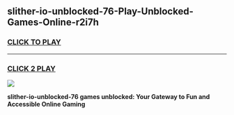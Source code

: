 
## slither-io-unblocked-76-Play-Unblocked-Games-Online-r2i7h
<h3>
<a href="https://premium76.site?title=slither-io-unblocked-76&ref=25A">CLICK TO PLAY</a></h3>
<hr>

<h3>
<a href="https://premium76.site?title=slither-io-unblocked-76&ref=25A">CLICK 2 PLAY</a>
  
</h3>

<a href="https://premium76.site?title=slither-io-unblocked-76&ref=25A"><img src="https://clearcache.store/games.png"></a>


**slither-io-unblocked-76 games unblocked: Your Gateway to Fun and Accessible Online Gaming**
